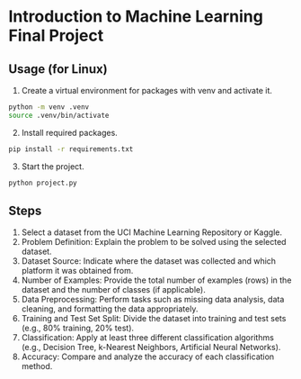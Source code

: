 # Introduction to Machine Learning Final Project

## Usage (for Linux)
1. Create a virtual environment for packages with venv and activate it.
```bash
python -m venv .venv
source .venv/bin/activate
```
2. Install required packages.
```bash
pip install -r requirements.txt
```
3. Start the project.
```bash
python project.py
```

## Steps
1. Select a dataset from the UCI Machine Learning Repository or Kaggle.
2. Problem Definition: Explain the problem to be solved using the selected dataset.
3. Dataset Source: Indicate where the dataset was collected and which platform it was obtained from.
4. Number of Examples: Provide the total number of examples (rows) in the dataset and the number of classes (if applicable).
5. Data Preprocessing: Perform tasks such as missing data analysis, data cleaning, and formatting the data appropriately.
6. Training and Test Set Split: Divide the dataset into training and test sets (e.g., 80% training, 20% test).
7. Classification: Apply at least three different classification algorithms (e.g., Decision Tree, k-Nearest Neighbors, Artificial Neural Networks).
8. Accuracy: Compare and analyze the accuracy of each classification method.